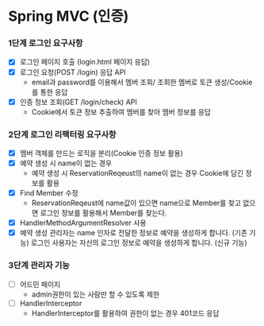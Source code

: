 # Spring MVC (인증)

<h3>1단계 로그인 요구사항</h3>

- [x] 로그인 페이지 호출 (login.html 페이지 응답)
- [x] 로그인 요청(POST /login) 응답 API
  - email과 password를 이용해서 멤버 조회/ 조회한 멤버로 토큰 생성/Cookie를 통한 응답
- [x] 인증 정보 조회(GET /login/check) API 
  - Cookie에서 토큰 정보 추출하여 멤버를 찾아 멤버 정보를 응답

<h3>2단계 로그인 리팩터링 요구사항</h3>

- [x] 멤버 객체를 만드는 로직을 분리(Cookie 인증 정보 활용)
- [x] 예약 생성 시 name이 없는 경우
  - 예약 생성 시 ReservationReqeust의 name이 없는 경우 Cookie에 담긴 정보를 활용 
- [x] Find Member 수정
  - ReservationReqeust에 name값이 있으면 name으로 Member를 찾고 없으면 로그인 정보를 활용해서 Member를 찾는다.
- [x] HandlerMethodArgumentResolver 사용
- [x] 예약 생성 
  관리자는 name 인자로 전달한 정보로 예약을 생성하게 합니다. (기존 기능)
  로그인 사용자는 자신의 로그인 정보로 예약을 생성하게 합니다. (신규 기능)

<h3>3단계 관리자 기능</h3>

- [ ] 어드민 페이지 
  - admin권한이 있는 사람만 할 수 있도록 제한 
- [ ] HandlerInterceptor 
  - HandlerInterceptor를 활용하여 권한이 없는 경우 401코드 응답